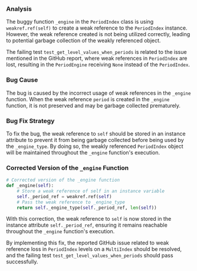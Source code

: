 ### Analysis
The buggy function `_engine` in the `PeriodIndex` class is using `weakref.ref(self)` to create a weak reference to the `PeriodIndex` instance. However, the weak reference created is not being utilized correctly, leading to potential garbage collection of the weakly referenced object.

The failing test `test_get_level_values_when_periods` is related to the issue mentioned in the GitHub report, where weak references in `PeriodIndex` are lost, resulting in the `PeriodEngine` receiving `None` instead of the `PeriodIndex`.

### Bug Cause
The bug is caused by the incorrect usage of weak references in the `_engine` function. When the weak reference `period` is created in the `_engine` function, it is not preserved and may be garbage collected prematurely.

### Bug Fix Strategy
To fix the bug, the weak reference to `self` should be stored in an instance attribute to prevent it from being garbage collected before being used by the `_engine_type`. By doing so, the weakly referenced `PeriodIndex` object will be maintained throughout the `_engine` function's execution.

### Corrected Version of the `_engine` Function
```python
# Corrected version of the _engine function
def _engine(self):
    # Store a weak reference of self in an instance variable
    self._period_ref = weakref.ref(self)
    # Pass the weak reference to _engine_type
    return self._engine_type(self._period_ref, len(self))
```

With this correction, the weak reference to `self` is now stored in the instance attribute `self._period_ref`, ensuring it remains reachable throughout the `_engine` function's execution.

By implementing this fix, the reported GitHub issue related to weak reference loss in `PeriodIndex` levels on a `MultiIndex` should be resolved, and the failing test `test_get_level_values_when_periods` should pass successfully.